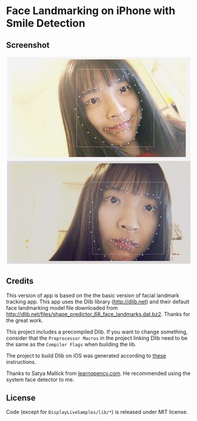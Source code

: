 # Face Landmarking on iPhone with Smile Detection
## Screenshot

![screenshot](WechatIMG2.jpeg)

## Credits
This version of app is based on the the basic version of facial landmark tracking app.
This app uses the Dlib library (<http://dlib.net>) and their default face landmarking model file downloaded from <http://dlib.net/files/shape_predictor_68_face_landmarks.dat.bz2>. Thanks for the great work.

This project includes a precompiled Dlib. If you want to change something, consider that the ```Preprocessor Macros``` in the project linking Dlib need to be the same as the ```Compiler Flags``` when building the lib.

The project to build Dlib on iOS was generated according to [these](http://stackoverflow.com/a/35058969/972993) instructions. 

Thanks to Satya Mallick from [learnopencv.com](http://www.learnopencv.com). He recommended using the system face detector to me.

## License

Code (except for ```DisplayLiveSamples/lib/*```) is released under MIT license.
